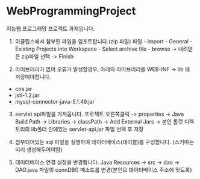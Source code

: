 # WebProgrammingProject
지능웹 프로그래밍 프로젝트 과제입니다.


1. 이클립스에서 첨부된 파일을 임포트합니다.(zip 파일)
파일 - import - General - Existing Projects into Workspace - Select archive file - browse
-> 내려받은 zip파일 선택 -> Finish

2. 라이브러리가 없어 오류가 발생할경우, 아래의 라이브러리를 WEB-INF -> lib 에 저장해야합니다.
- cos.jar
- jstl-1.2.jar
- mysql-connector-java-5.1.49.jar

3. servlet api파일을 가져옵니다.
프로젝트 오른쪽클릭 -> properties -> Java Build Path -> Libraries -> classPath -> Add External Jars
-> 본인 톰캣 디렉토리의 lib폴더 안에있는 servlet-api.jar 파일 선택 후 저장

4. 첨부되어있는 sql 파일을 실행하여 데이터베이스(테이블)를 구성합니다. (스키마는 미리 생성해두어야함)

5. 데이터베이스 연결 설정을 변경합니다.
Java Resources -> src -> dao -> DAO.java 파일의 connDB() 메소드를 변경(본인으 데이터베이스 주소에 맞도록)


